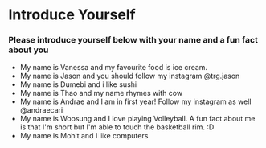 # Introduce Yourself
### Please introduce yourself below with your name and a fun fact about you
- My name is Vanessa and my favourite food is ice cream.
- My name is Jason and you should follow my instagram @trg.jason
- My name is Dumebi and i like sushi
- My name is Thao and my name rhymes with cow
- My name is Andrae and I am in first year! Follow my instagram as well @andraecari
- My name is Woosung and I love playing Volleyball. A fun fact about me is that I'm short but I'm able to touch the basketball rim. :D
- My name is Mohit and I like computers
